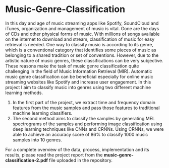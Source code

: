 # Music-Genre-Classification

In this day and age of music streaming apps like Spotify, SoundCloud and iTunes, organization and management of music is vital. Gone are the days of CDs and other physical forms of music. With millions of songs available on the internet to download and stream, classification of music for easy retrieval is needed. One way to classify music is according to its genre, which is a conventional category that identifies some pieces of music as belonging to a shared tradition or set of conventions. However, due to the artistic nature of music genres, these classifications can be very subjective. These reasons make the task of music genre classification quite challenging in the field of Music Information Retrieval (MIR). Automatic music genre classification can be beneficial especially for online music streaming websites like Spotify and increase user engagement. In this project I aim to classify music into genres using two different machine learning methods. 

1. In the first part of the project, we extract time and frequency domain features from the music samples and pass those features to traditional machine learning classifiers. 
2. The second method aims to classify the samples by generating MEL spectrograms of the samples and performing image classification using deep learning techniques like CNNs and CRNNs. Using CRNNs, we were able to achieve an accuracy score of 86% to classify 1000 music samples into 10 genres.

For a complete overview of the data, process, implementation and its results, please read the project report from the **music-genre-classification-2.pdf** file uploaded in the repository. 
